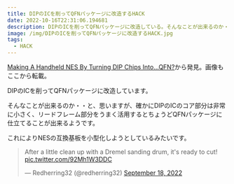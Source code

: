 ```yaml
---
title: DIPのICを削ってQFNパッケージに改造するHACK
date: 2022-10-16T22:31:06.194681
description: DIPのICを削ってQFNパッケージに改造している。そんなことが出来るのか・・、これによりNESの互換基板を小型化しようとしている。
image: /img/DIPのICを削ってQFNパッケージに改造するHACK.jpg
tags:
  - HACK
---
```

[Making A Handheld NES By Turning DIP Chips Into…QFN?](https://hackaday.com/2022/10/02/making-a-handheld-nes-by-turning-dip-chips-into-qfn/)から発見。画像もここから転載。

DIPのICを削ってQFNパッケージに改造しています。

そんなことが出来るのか・・と、思いますが、確かにDIPのICのコア部分は非常に小さく、リードフレーム部分をうまく活用するとちょうどQFNパッケージに仕立てることが出来るようです。

これによりNESの互換基板を小型化しようとしているみたいです。

<blockquote class="twitter-tweet"><p lang="en" dir="ltr">After a little clean up with a Dremel sanding drum, it&#39;s ready to cut! <a href="https://t.co/92Mh1W3DDC">pic.twitter.com/92Mh1W3DDC</a></p>&mdash; Redherring32 (@redherring32) <a href="https://twitter.com/redherring32/status/1571618649852502021?ref_src=twsrc%5Etfw">September 18, 2022</a></blockquote>
<script async src="https://platform.twitter.com/widgets.js" charset="utf-8"></script>


